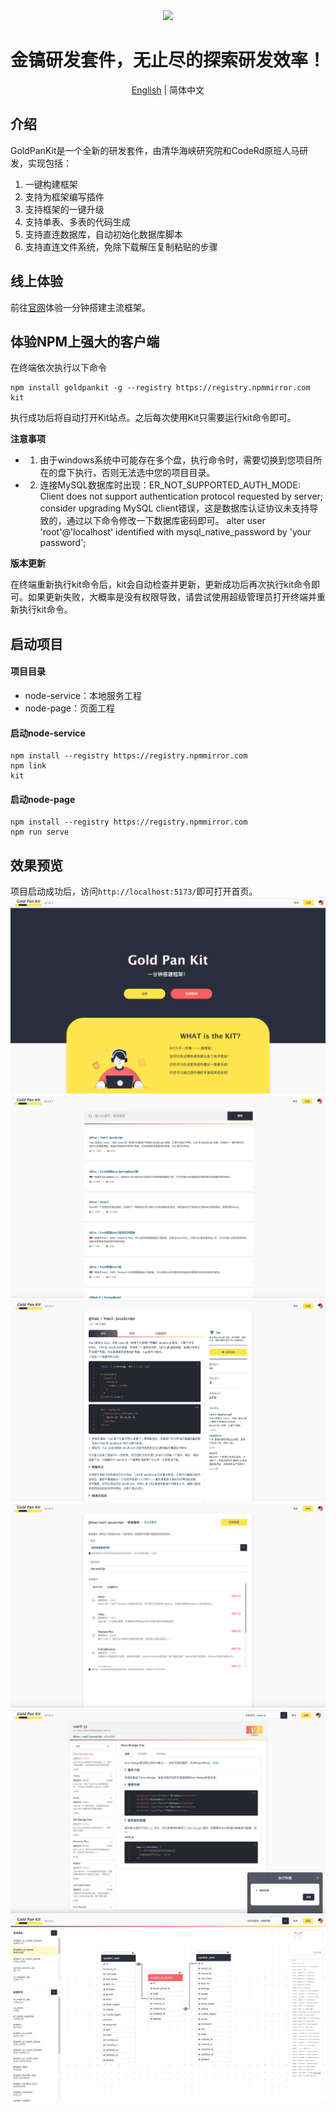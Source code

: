 <div align="center">
  <img src="https://foruda.gitee.com/images/1727349824894599116/8d940a96_1173697.png"/>
  <h1>金镐研发套件，无止尽的探索研发效率！</h1>
</div>


<div align="center">

[English](./README.md) | 简体中文

</div>

## 介绍
GoldPanKit是一个全新的研发套件，由清华海峡研究院和CodeRd原班人马研发，实现包括：
1. 一键构建框架
2. 支持为框架编写插件
3. 支持框架的一键升级
4. 支持单表、多表的代码生成
5. 支持直连数据库，自动初始化数据库脚本
6. 支持直连文件系统，免除下载解压复制粘贴的步骤

## 线上体验
前往[官网](http://www.goldpankit.com)体验一分钟搭建主流框架。

## 体验NPM上强大的客户端
在终端依次执行以下命令
```
npm install goldpankit -g --registry https://registry.npmmirror.com
kit
```

执行成功后将自动打开Kit站点。之后每次使用Kit只需要运行kit命令即可。


 **注意事项** 

- 1. 由于windows系统中可能存在多个盘，执行命令时，需要切换到您项目所在的盘下执行，否则无法选中您的项目目录。
- 2. 连接MySQL数据库时出现：ER_NOT_SUPPORTED_AUTH_MODE: Client does not support authentication protocol requested by server; consider upgrading MySQL client错误，这是数据库认证协议未支持导致的，通过以下命令修改一下数据库密码即可。
alter user 'root'@'localhost' identified with mysql_native_password by 'your password';



 **版本更新**

在终端重新执行kit命令后，kit会自动检查并更新，更新成功后再次执行kit命令即可。如果更新失败，大概率是没有权限导致，请尝试使用超级管理员打开终端并重新执行kit命令。

## 启动项目

#### 项目目录

- node-service：本地服务工程
- node-page：页面工程

#### 启动node-service
```shell
npm install --registry https://registry.npmmirror.com
npm link
kit
```

#### 启动node-page 
```shell
npm install --registry https://registry.npmmirror.com
npm run serve
```

## 效果预览
项目启动成功后，访问`http://localhost:5173/`即可打开首页。
![index.png](lib/index.png)
![index.png](lib/services.png)
![index.png](lib/service_detail.png)
![index.png](lib/service_install.png)
![index.png](lib/workbench.png)
![index.png](lib/query_model.png)
